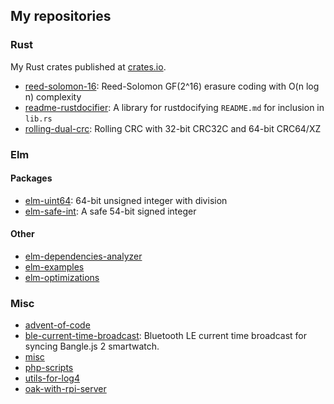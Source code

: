 ## My repositories

### Rust

My Rust crates published at [crates.io](https://crates.io/).

- [reed-solomon-16](https://github.com/malaire/reed-solomon-16):
  Reed-Solomon GF(2^16) erasure coding with O(n log n) complexity
- [readme-rustdocifier](https://github.com/malaire/readme-rustdocifier):
  A library for rustdocifying `README.md` for inclusion in `lib.rs`
- [rolling-dual-crc](https://github.com/malaire/rolling-dual-crc):
  Rolling CRC with 32-bit CRC32C and 64-bit CRC64/XZ 

### Elm

#### Packages

- [elm-uint64](https://github.com/malaire/elm-uint64):
  64-bit unsigned integer with division 
- [elm-safe-int](https://github.com/malaire/elm-safe-int):
  A safe 54-bit signed integer

#### Other

- [elm-dependencies-analyzer](https://github.com/malaire/elm-dependencies-analyzer)
- [elm-examples](https://github.com/malaire/elm-examples)
- [elm-optimizations](https://github.com/malaire/elm-optimizations)

### Misc

- [advent-of-code](https://github.com/malaire/advent-of-code)
- [ble-current-time-broadcast](https://github.com/malaire/ble-current-time-broadcast): 
  Bluetooth LE current time broadcast for syncing Bangle.js 2 smartwatch.
- [misc](https://github.com/malaire/misc)
- [php-scripts](https://github.com/malaire/php-scripts)
- [utils-for-log4](https://github.com/malaire/utils-for-log4)
- [oak-with-rpi-server](https://github.com/malaire/oak-with-rpi-server)
